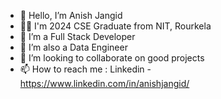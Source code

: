 - 👋 Hello, I’m Anish Jangid
- 🧑‍🎓 I'm 2024 CSE Graduate from NIT, Rourkela
- 👀 I’m a Full Stack Developer
- 🌱 I’m also a Data Engineer
- 💞️ I’m looking to collaborate on good projects
- 📫 How to reach me : Linkedin - https://www.linkedin.com/in/anishjangid/
